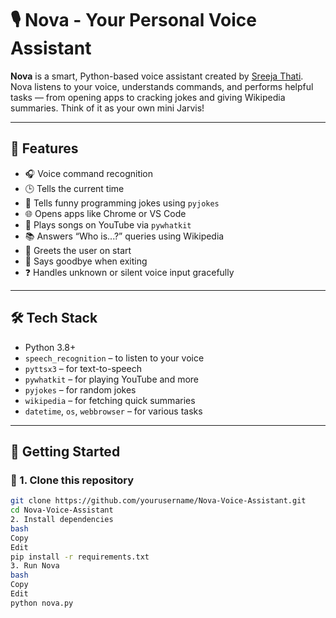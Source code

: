 # 🎙️ Nova - Your Personal Voice Assistant

**Nova** is a smart, Python-based voice assistant created by [Sreeja Thati](https://github.com/yourusername). Nova listens to your voice, understands commands, and performs helpful tasks — from opening apps to cracking jokes and giving Wikipedia summaries. Think of it as your own mini Jarvis!

---

## 🧠 Features

- 🎧 Voice command recognition
- 🕒 Tells the current time
- 🤖 Tells funny programming jokes using `pyjokes`
- 🌐 Opens apps like Chrome or VS Code
- 🎵 Plays songs on YouTube via `pywhatkit`
- 📚 Answers “Who is...?” queries using Wikipedia
- 🙋 Greets the user on start
- 👋 Says goodbye when exiting
- ❓ Handles unknown or silent voice input gracefully

---

## 🛠️ Tech Stack

- Python 3.8+
- `speech_recognition` – to listen to your voice
- `pyttsx3` – for text-to-speech
- `pywhatkit` – for playing YouTube and more
- `pyjokes` – for random jokes
- `wikipedia` – for fetching quick summaries
- `datetime`, `os`, `webbrowser` – for various tasks

---

## 🚀 Getting Started

### 🔁 1. Clone this repository

```bash
git clone https://github.com/yourusername/Nova-Voice-Assistant.git
cd Nova-Voice-Assistant
2. Install dependencies
bash
Copy
Edit
pip install -r requirements.txt
3. Run Nova
bash
Copy
Edit
python nova.py
